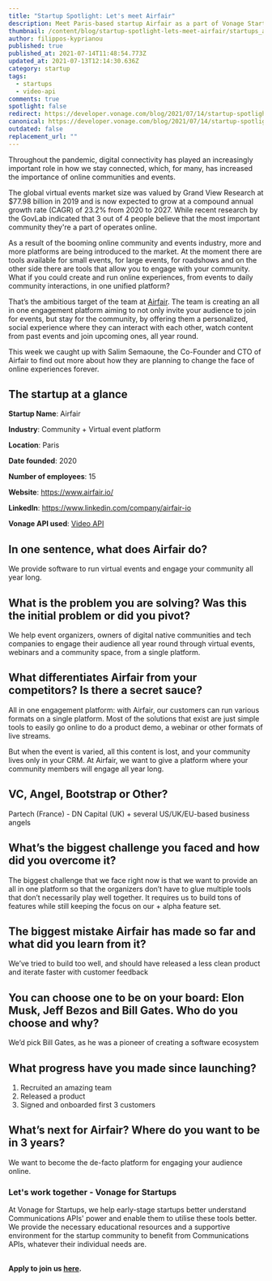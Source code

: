 ```yaml
---
title: "Startup Spotlight: Let's meet Airfair"
description: Meet Paris-based startup Airfair as a part of Vonage Startup Spotlight series.
thumbnail: /content/blog/startup-spotlight-lets-meet-airfair/startups_airfair_1200x600.png
author: filippos-kyprianou
published: true
published_at: 2021-07-14T11:48:54.773Z
updated_at: 2021-07-13T12:14:30.636Z
category: startup
tags:
  - startups
  - video-api
comments: true
spotlight: false
redirect: https://developer.vonage.com/blog/2021/07/14/startup-spotlight-series-lets-meet-airfair
canonical: https://developer.vonage.com/blog/2021/07/14/startup-spotlight-series-lets-meet-airfair
outdated: false
replacement_url: ""
---
```

Throughout the pandemic, digital connectivity has played an increasingly important role in how we stay connected, which, for many, has increased the importance of online communities and events. 



The global virtual events market size was valued by Grand View Research at $77.98 billion in 2019 and is now expected to grow at a compound annual growth rate (CAGR) of 23.2% from 2020 to 2027. While recent research by the GovLab indicated that 3 out of 4 people believe that the most important community they're a part of operates online.



As a result of the booming online community and events industry, more and more platforms are being introduced to the market. At the moment there are tools available for small events, for large events, for roadshows and on the other side there are tools that allow you to engage with your community. What if you could create and run online experiences, from events to daily community interactions, in one unified platform?



That’s the ambitious target of the team at [Airfair](https://www.airfair.io/). The team is creating an all in one engagement platform aiming to not only invite your audience to join for events, but stay for the community, by offering them a personalized, social experience where they can interact with each other, watch content from past events and join upcoming ones, all year round.



This week we caught up with Salim Semaoune, the Co-Founder and CTO of Airfair to find out more about how they are planning to change the face of online experiences forever.



## The startup at a glance

**Startup Name**: Airfair

**Industry**: Community + Virtual event platform

**Location**: Paris

**Date founded**: 2020

**Number of employees**: 15

**Website**: https://www.airfair.io/

**LinkedIn**: <https://www.linkedin.com/company/airfair-io>

**Vonage API used**: [Video API](https://tokbox.com/developer/guides/basics/)

## In one sentence, what does Airfair do?

We provide software to run virtual events and engage your community all year long.

## What is the problem you are solving? Was this the initial problem or did you pivot?

We help event organizers, owners of digital native communities and tech companies to engage their audience all year round through virtual events, webinars and a community space, from a single platform.

## What differentiates Airfair from your competitors? Is there a secret sauce?

All in one engagement platform: with Airfair, our customers can run various formats on a single platform. Most of the solutions that exist are just simple tools to easily go online to do a product demo, a webinar or other formats of live streams.



But when the event is varied, all this content is lost, and your community lives only in your CRM. At Airfair, we want to give a platform where your community members will engage all year long.

## VC, Angel, Bootstrap or Other?

Partech (France) - DN Capital (UK) + several US/UK/EU-based business angels

## What’s the biggest challenge you faced and how did you overcome it?

The biggest challenge that we face right now is that we want to provide an all in one platform so that the organizers don’t have to glue multiple tools that don’t necessarily play well together. It requires us to build tons of features while still keeping the focus on our + alpha feature set.

## The biggest mistake Airfair has made so far and what did you learn from it?

We’ve tried to build too well, and should have released a less clean product and iterate faster with customer feedback

## You can choose one to be on your board: Elon Musk, Jeff Bezos and Bill Gates. Who do you choose and why? 

We’d pick Bill Gates, as he was a pioneer of creating a software ecosystem 



## What progress have you made since launching? 

1. Recruited an amazing team
2. Released a product
3. Signed and onboarded first 3 customers

## What’s next for Airfair? Where do you want to be in 3 years?

We want to become the de-facto platform for engaging your audience online. 

### Let's work together - Vonage for Startups

At Vonage for Startups, we help early-stage startups better understand Communications APIs' power and enable them to utilise these tools better. We provide the necessary educational resources and a supportive environment for the startup community to benefit from Communications APIs, whatever their individual needs are.

**\
Apply to join us [here](https://vonage.dev/3d093hA).**